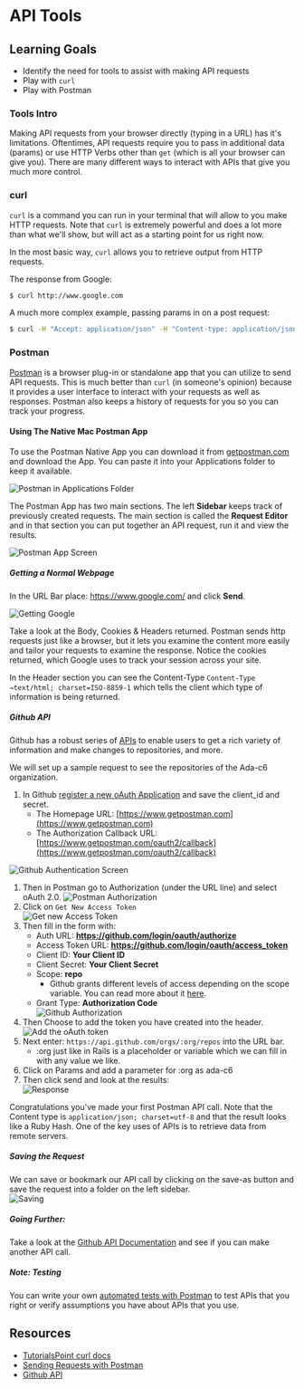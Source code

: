 # API Tools

## Learning Goals
- Identify the need for tools to assist with making API requests
- Play with `curl`
- Play with Postman

### Tools Intro
Making API requests from your browser directly (typing in a URL) has it's limitations. Oftentimes, API requests require you to pass in additional data (params) or use HTTP Verbs other than `get` (which is all your browser can give you). There are many different ways to interact with APIs that give you much more control.

### curl
`curl` is a command you can run in your terminal that will allow to you make HTTP requests. Note that `curl` is extremely powerful and does a lot more than what we'll show, but will act as a starting point for us right now.

In the most basic way, `curl` allows you to retrieve output from HTTP requests.

The response from Google:
```bash
$ curl http://www.google.com
```

A much more complex example, passing params in on a post request:
```bash
$ curl -H "Accept: application/json" -H "Content-type: application/json" -X POST -d '{"id":100}' http://localhost:3000/api/data/
```


### Postman
[Postman](https://www.getpostman.com/) is a browser plug-in or standalone app that you can utilize to send API requests. This is much better than `curl` (in someone's opinion) because it provides a user interface to interact with your requests as well as responses. Postman also keeps a history of requests for you so you can track your progress.

#### Using The Native Mac Postman App

To use the Postman Native App you can download it from [getpostman.com](https://www.getpostman.com) and download the App.  You can paste it into your Applications folder to keep it available.  

![Postman in Applications Folder](images/postman1.png)

The Postman App has two main sections.  The left **Sidebar** keeps track of previously created requests.  The main section is called the **Request Editor** and in that section you can put together an API request, run it and view the results.  

![Postman App Screen](images/postman2.png)

##### Getting a Normal Webpage

In the URL Bar place:  https://www.google.com/ and click **Send**.  

![Getting Google](images/postman3.png)

Take a look at the Body, Cookies & Headers returned.  Postman sends http requests just like a browser, but it lets you examine the content more easily and tailor your requests to examine the response.  Notice the cookies returned, which Google uses to track your session across your site.  

In the Header section you can see the Content-Type `Content-Type →text/html; charset=ISO-8859-1` which tells the client which type of information is being returned.  

##### Github API

Github has a robust series of [APIs](https://developer.github.com/v3/) to enable users to get a rich variety of information and make changes to repositories, and more.  

We will set up a sample request to see the repositories of the Ada-c6 organization.  

1.  In Github [register a new oAuth Application](https://github.com/settings/developers) and save the client_id and secret.  
	- The Homepage URL:  [https://www.getpostman.com](https://www.getpostman.com)  
	- The Authorization Callback URL:  [https://www.getpostman.com/oauth2/callback](https://www.getpostman.com/oauth2/callback)
	
![Github Authentication Screen](images/postman0.png)  
1.  Then in Postman go to Authorization (under the URL line) and select oAuth 2.0.
![Postman Authorization](images/postman5.png)
1.  Click on `Get New Access Token`  
![Get new Access Token](images/postman6.png)
1.  Then fill in the form with:
	- Auth URL:  **https://github.com/login/oauth/authorize**
	- Access Token URL:  **https://github.com/login/oauth/access_token**
	- Client ID:  **Your Client ID**
	- Client Secret:  **Your Client Secret**
	- Scope:  **repo**
		- Github grants different levels of access depending on the scope variable.  You can read more about it [here](https://developer.github.com/v3/oauth/#scopes).
	- Grant Type:  **Authorization Code**  
![Github Authorization](images/postman7.png)
1.  Then Choose to add the token you have created into the header.
![Add the oAuth token](images/postman8.png)
1.  Next enter:  `https://api.github.com/orgs/:org/repos` into the URL bar.
	- :org just like in Rails is a placeholder or variable which we can fill in with any value we like.
1.  Click on Params and add a parameter for :org as ada-c6
1.  Then click send and look at the results:  
![Response](images/postman9.png)

Congratulations you've made your first Postman API call.  Note that the Content type is `application/json; charset=utf-8` and that the result looks like a Ruby Hash.  One of the key uses of APIs is to retrieve data from remote servers.  

##### Saving the Request

We can save or bookmark our API call by clicking on the save-as button and save the request into a folder on the left sidebar.  
![Saving](images/postman10.png)

##### Going Further:  

Take a look at the [Github API Documentation](https://developer.github.com/v3/) and see if you can make another API call.

##### Note:  Testing

You can write your own [automated tests with Postman](https://www.getpostman.com/docs/writing_tests) to test APIs that you right or verify assumptions you have about APIs that you use.  


## Resources
- [TutorialsPoint curl docs](https://www.tutorialspoint.com/unix_commands/curl.htm)  
- [Sending Requests with Postman](https://www.getpostman.com/docs/requests)
- [Github API](https://developer.github.com/v3/)
